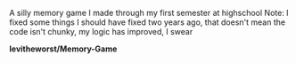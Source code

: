 A silly memory game I made through my first semester at highschool Note: I fixed some things I should have fixed two years ago, that doesn't mean the code isn't chunky, my logic has improved, I swear

**levitheworst/Memory-Game**
